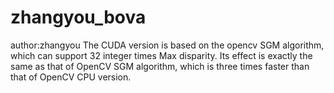 # zhangyou_bova
author:zhangyou
The CUDA version is based on the opencv SGM algorithm, which can support 32 integer times Max disparity. Its effect is exactly the same as that of OpenCV SGM algorithm, which is three times faster than that of OpenCV CPU version.
